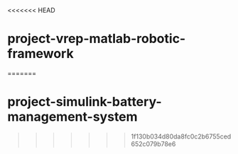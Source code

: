 <<<<<<< HEAD
# project-vrep-matlab-robotic-framework
=======
# project-simulink-battery-management-system
>>>>>>> 1f130b034d80da8fc0c2b6755ced652c079b78e6
